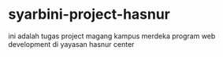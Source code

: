 # syarbini-project-hasnur
ini adalah tugas project magang kampus merdeka program web development di yayasan hasnur center 
